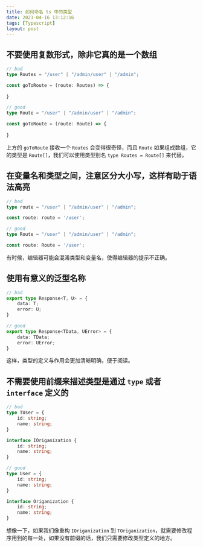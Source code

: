 ```yaml
---
title: 如何命名 ts 中的类型
date: 2023-04-16 13:12:16
tags: [Typescript]
layout: post
---
```


## 不要使用复数形式，除非它真的是一个数组

```typescript
// bad
type Routes = "/user" | "/admin/user" | "/admin";

const goToRoute = (route: Routes) => {
    
}
```

```typescript
// good
type Route = "/user" | "/admin/user" | "/admin";

const goToRoute = (route: Route) => {
    
}
```

上方的 `goToRoute` 接收一个 `Routes` 会变得很奇怪，而且 `Route` 如果组成数组，它的类型是 `Route[]`，我们可以使用类型别名 `type Routes = Route[]` 来代替。


## 在变量名和类型之间，注意区分大小写，这样有助于语法高亮

```typescript
// bad
type route = "/user" | "/admin/user" | "/admin";

const route: route = '/user';
```

```typescript
// good
type Route = "/user" | "/admin/user" | "/admin";

const route: Route = '/user';
```

有时候，编辑器可能会混淆类型和变量名，使得编辑器的提示不正确。


## 使用有意义的泛型名称

```typescript
// bad
export type Response<T, U> = {
    data: T;
    error: U;
} 
```

```typescript
// good
export type Response<TData, UError> = {
    data: TData;
    error: UError;
} 
```

这样，类型的定义与作用会更加清晰明确，便于阅读。


## 不需要使用前缀来描述类型是通过 `type` 或者 `interface` 定义的

```typescript
// bad
type TUser = {
    id: string;
    name: string;
}

interface IOriganization {
    id: string;
    name: string;
}
```

```typescript
// good
type User = {
    id: string;
    name: string;
}

interface Origanization {
    id: string;
    name: string;
}
```

想像一下，如果我们像重构 `IOriganization` 到 `TOriganization`，就需要修改程序用到的每一处，如果没有前缀的话，我们只需要修改类型定义的地方。
